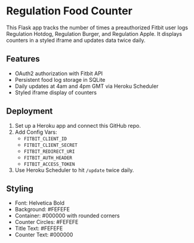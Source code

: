 # Regulation Food Counter

This Flask app tracks the number of times a preauthorized Fitbit user logs Regulation Hotdog, Regulation Burger, and Regulation Apple. It displays counters in a styled iframe and updates data twice daily.

## Features

- OAuth2 authorization with Fitbit API
- Persistent food log storage in SQLite
- Daily updates at 4am and 4pm GMT via Heroku Scheduler
- Styled iframe display of counters

## Deployment

1. Set up a Heroku app and connect this GitHub repo.
2. Add Config Vars:
   - `FITBIT_CLIENT_ID`
   - `FITBIT_CLIENT_SECRET`
   - `FITBIT_REDIRECT_URI`
   - `FITBIT_AUTH_HEADER`
   - `FITBIT_ACCESS_TOKEN`
3. Use Heroku Scheduler to hit `/update` twice daily.

## Styling

- Font: Helvetica Bold
- Background: #FEFEFE
- Container: #000000 with rounded corners
- Counter Circles: #FEFEFE
- Title Text: #FEFEFE
- Counter Text: #000000
